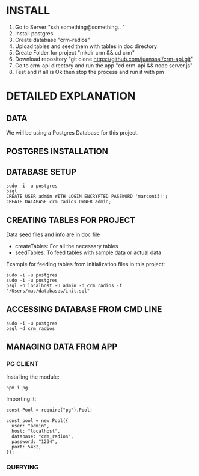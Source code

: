 


# INSTALL
1. Go to Server "ssh something@something.. "
2. Install postgres
3. Create database "crm-radios"
4. Upload tables and seed them with tables in doc directory
5. Create Folder for project "mkdir crm && cd crm"
6. Download repository "git clone https://github.com/juanssal/crm-api.git"
7. Go to crm-api directory and run the app "cd crm-api && node server.js"
8. Test and if all is Ok then stop the process and run it with pm

# DETAILED EXPLANATION

## DATA
We will be using a Postgres Database for this project.
## POSTGRES INSTALLATION

## DATABASE SETUP
```
sudo -i -u postgres
psql
CREATE USER admin WITH LOGIN ENCRYPTED PASSWORD 'marconi3!';
CREATE DATABASE crm_radios OWNER admin;
```

## CREATING TABLES FOR PROJECT
Data seed files and info are in doc file
* createTables: For all the necessary tables
* seedTables: To feed tables with sample data or actual data

Example for feeding tables from initialization files in this project:
```
sudo -i -u postgres
sudo -i -u postgres
psql -h localhost -U admin -d crm_radios -f "/Users/mac/databases/init.sql"
```


## ACCESSING DATABASE FROM CMD LINE
```
sudo -i -u postgres
psql -d crm_radios
```

## MANAGING DATA FROM APP
### PG CLIENT
Installing the module:
```
npm i pg
```

Importing it:
```
const Pool = require("pg").Pool;

const pool = new Pool({
  user: "admin",
  host: "localhost",
  database: "crm_radios",
  password: "1234",
  port: 5432,
});
```


### QUERYING


